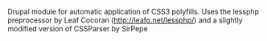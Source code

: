 Drupal module for automatic application of CSS3 polyfills.
Uses the lessphp preprocessor by Leaf Cocoran (http://leafo.net/lessphp/) and a slightly modified version of CSSParser by SirPepe
